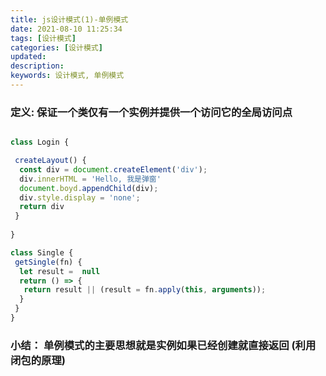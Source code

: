 ```yaml
---
title: js设计模式(1)-单例模式
date: 2021-08-10 11:25:34
tags: [设计模式]
categories: [设计模式]
updated:
description:
keywords: 设计模式, 单例模式
---
```


### 定义: 保证一个类仅有一个实例并提供一个访问它的全局访问点

``` javascript

class Login {

 createLayout() {
  const div = document.createElement('div');
  div.innerHTML = 'Hello, 我是弹窗'
  document.boyd.appendChild(div);
  div.style.display = 'none';
  return div
 }
 
}

class Single {
 getSingle(fn) {
  let result =  null
  return () => {
   return result || (result = fn.apply(this, arguments));
  }
 }
}

```

### 小结： 单例模式的主要思想就是实例如果已经创建就直接返回 (利用闭包的原理)
